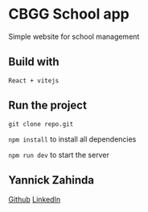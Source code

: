 # CBGG School app

Simple website for school management

## Build with

``React + vitejs``

## Run the project 

`git clone repo.git`

`npm install` to install all dependencies

` npm run dev ` to start the server

## Yannick Zahinda

[Github]()
[LinkedIn]()

